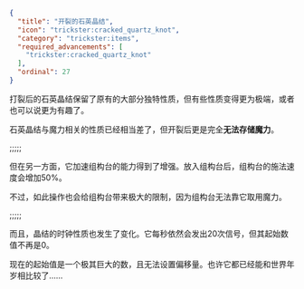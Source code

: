 ```json
{
  "title": "开裂的石英晶结",
  "icon": "trickster:cracked_quartz_knot",
  "category": "trickster:items",
  "required_advancements": [
    "trickster:cracked_quartz_knot"
  ],
  "ordinal": 27
}
```

打裂后的石英晶结保留了原有的大部分独特性质，但有些性质变得更为极端，或者也可以说更为有趣了。


石英晶结与魔力相关的性质已经相当差了，但开裂后更是完全**无法存储魔力**。

;;;;;

但在另一方面，它加速组构台的能力得到了增强。放入组构台后，组构台的施法速度会增加50%。


不过，如此操作也会给组构台带来极大的限制，因为组构台无法靠它取用魔力。

;;;;;

而且，晶结的时钟性质也发生了变化。它每秒依然会发出20次信号，但其起始数值不再是0。


现在的起始值是一个极其巨大的数，且无法设置偏移量。也许它都已经能和世界年岁相比较了……
